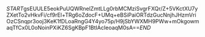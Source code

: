 $START$gsEUULE5eokPuUQWRnelZmtLLg0rbMCMziSvgrFXQr/Z+5VKctXU7yZXetTo2vHkvFi/cf9rEl+TRg6oZdocF+UMq+eBSiPaiORTdzGucNnjhJHzmVriOzCSnqpr3ooj3KeK1fDLoaRngG4Y4yo75p/H9jSbYWXMH9PWw+mOkgowmaqTfCx0L0oNoinPXiKZ6SgKBpF1BtIAcIeoaqM0sA==$END$